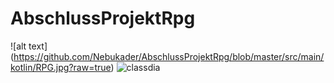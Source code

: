# AbschlussProjektRpg
![alt text] (https://github.com/Nebukader/AbschlussProjektRpg/blob/master/src/main/kotlin/RPG.jpg?raw=true)
![classdia](https://raw.githubusercontent.com/Nebukader/AbschlussProjektRpg/blob/master/src/main/kotlin/RPG.jpg)
